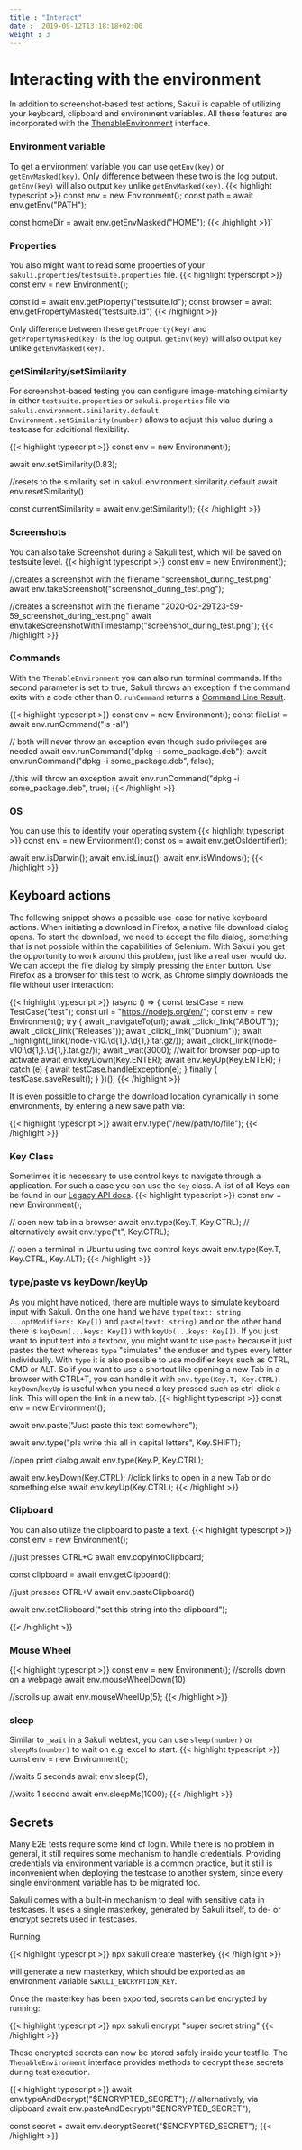 ```yaml
---
title : "Interact"
date :  2019-09-12T13:18:18+02:00
weight : 3
---
```


# Interacting with the environment

In addition to screenshot-based test actions, Sakuli is capable of utilizing your keyboard, clipboard and environment variables.
All these features are incorporated with the
<a href="https://sakuli.io/apidoc/sakuli-legacy/interfaces/thenableenvironment.html" target="_blank">ThenableEnvironment</a>
interface.

### Environment variable
To get a environment variable you can use `getEnv(key)` or `getEnvMasked(key)`. Only difference between these two is the
log output. `getEnv(key)` will also output `key` unlike `getEnvMasked(key)`.
{{< highlight typescript >}}
const env = new Environment();
const path = await env.getEnv("PATH");

const homeDir = await env.getEnvMasked("HOME");
{{< /highlight >}}`

### Properties
You also might want to read some properties of your `sakuli.properties`/`testsuite.properties` file.
{{< highlight typerscript >}}
const env = new Environment();

const id = await env.getProperty("testsuite.id");
const browser = await env.getPropertyMasked("testsuite.id") 
{{< /highlight >}}

Only difference
between these `getProperty(key)` and `getPropertyMasked(key)` is the log output. `getEnv(key)` will also output `key` unlike `getEnvMasked(key)`.

### getSimilarity/setSimilarity
For screenshot-based testing you can configure image-matching similarity in either `testsuite.properties` or
`sakuli.properties` file via `sakuli.environment.similarity.default`. `Environment.setSimilarity(number)` allows to
adjust this value during a testcase for additional flexibility.

{{< highlight typescript >}}
const env = new Environment();

await env.setSimilarity(0.83);   

//resets to the similarity set in sakuli.environment.similarity.default
await env.resetSimilarity()

const currentSimilarity = await env.getSimilarity();
{{< /highlight >}} 

### Screenshots
You can also take Screenshot during a Sakuli test, which will be saved on testsuite level.
{{< highlight typescript >}}
const env = new Environment();

//creates a screenshot with the filename "screenshot_during_test.png"
await env.takeScreenshot("screenshot_during_test.png");

//creates a screenshot with the filename "2020-02-29T23-59-59_screenshot_during_test.png"
await env.takeScreenshotWithTimestamp("screenshot_during_test.png");
{{< /highlight >}}

### Commands
With the `ThenableEnvironment` you can also run terminal commands. If the second parameter is set to true, Sakuli throws
an exception if the command exits with a code other than 0.
`runCommand` returns a <a href="https://sakuli.io/apidoc/sakuli-legacy/classes/commandlineresult.html" target="_blank">Command Line Result</a>.

{{< highlight typescript >}}
const env = new Environment();
const fileList = await env.runCommand("ls -al")

// both will never throw an exception even though sudo privileges are needed 
await env.runCommand("dpkg -i some_package.deb");
await env.runCommand("dpkg -i some_package.deb", false);

//this will throw an exception
await env.runCommand("dpkg -i some_package.deb", true);
{{< /highlight >}}

### OS
You can use this to identify your operating system
{{< highlight typescript >}}
const env = new Environment();
const os = await env.getOsIdentifier();

await env.isDarwin();
await env.isLinux();
await env.isWindows();
{{< /highlight >}}

## Keyboard actions

The following snippet shows a possible use-case for native keyboard actions.
When initiating a download in Firefox, a native file download dialog opens.
To start the download, we need to accept the file dialog, something that is not possible within the capabilities of Selenium.
With Sakuli you get the opportunity to work around this problem, just like a real user would do.
We can accept the file dialog by simply pressing the `Enter` button.
Use Firefox as a browser for this test to work, as Chrome simply downloads the file without user interaction:

{{< highlight typescript >}}
(async () => {
    const testCase = new TestCase("test");
    const url = "https://nodejs.org/en/";
    const env = new Environment();
    try {
        await _navigateTo(url);
        await _click(_link("ABOUT"));
        await _click(_link("Releases"));
        await _click(_link("Dubnium"));
        await _highlight(_link(/node-v10.\d{1,}.\d{1,}.tar.gz/));
        await _click(_link(/node-v10.\d{1,}.\d{1,}.tar.gz/));
        await _wait(3000); //wait for browser pop-up to activate
        await env.keyDown(Key.ENTER);
        await env.keyUp(Key.ENTER);
    } catch (e) {
        await testCase.handleException(e);
    } finally {
        testCase.saveResult();
    }
})();
{{< /highlight >}}

It is even possible to change the download location dynamically in some environments, by entering a new save path via: 

{{< highlight typescript >}}
await env.type("/new/path/to/file");
{{< /highlight >}}

### Key Class
Sometimes it is necessary to use control keys to navigate through a application. For such a case you can use the `Key` class.
A list of all Keys can be found in our <a href="https://sakuli.io/apidoc/sakuli-legacy/classes/key.html" target="_blank">Legacy API docs</a>.
{{< highlight typescript >}}
const env = new Environment();

// open new tab in a browser
await env.type(Key.T, Key.CTRL);
// alternatively
await env.type("t", Key.CTRL);

// open a terminal in Ubuntu using two control keys
await env.type(Key.T, Key.CTRL, Key.ALT);
{{< /highlight >}}


### type/paste vs keyDown/keyUp
As you might have noticed, there are multiple ways to simulate keyboard input with Sakuli. On the one hand we have
`type(text: string, ...optModifiers: Key[])` and `paste(text: string)` and on the other hand there is `keyDown(...keys: Key[])`
with `keyUp(...keys: Key[])`.
If you just want to input text into a textbox, you might want to use `paste` because it just
pastes the text whereas `type` "simulates" the enduser and types every letter individually. With `type` it is also possible
to use modifier keys such as CTRL, CMD or ALT. So if you want to use a shortcut like opening a new Tab in a browser with
CTRL+T, you can handle it with `env.type(Key.T, Key.CTRL)`.
`keyDown`/`keyUp` is useful when you need a key pressed such as ctrl-click a link. This will open the link in a new tab.
{{< highlight typescript >}}
const env = new Environment();

await env.paste("Just paste this text somewhere");

await env.type("pls write this all in capital letters", Key.SHIFT);

//open print dialog
await env.type(Key.P, Key.CTRL);


await env.keyDown(Key.CTRL);
//click links to open in a new Tab or do something else
await env.keyUp(Key.CTRL);
{{< /highlight >}}

### Clipboard
You can also utilize the clipboard to paste a text.
{{< highlight typescript >}}
const env = new Environment();

//just presses CTRL+C
await env.copyIntoClipboard;

const clipboard = await env.getClipboard();

//just presses CTRL+V
await env.pasteClipboard()

await env.setClipboard("set this string into the clipboard");

{{< /highlight >}}

### Mouse Wheel
{{< highlight typescript >}}
const env = new Environment();
//scrolls down on a webpage 
await env.mouseWheelDown(10)

//scrolls up
await env.mouseWheelUp(5);
{{< /highlight >}}

### sleep
Similar to `_wait` in a Sakuli webtest, you can use `sleep(number)` or `sleepMs(number)` to wait on e.g. excel to start.
{{< highlight typescript >}}
const env = new Environment();

//waits 5 seconds
await env.sleep(5);

//waits 1 second
await env.sleepMs(1000);
{{< /highlight >}}

## Secrets

Many E2E tests require some kind of login.
While there is no problem in general, it still requires some mechanism to handle credentials.
Providing credentials via environment variable is a common practice, but it still is inconvenient when deploying the testcase to another system, since every single environment variable has to be migrated too.

Sakuli comes with a built-in mechanism to deal with sensitive data in testcases.
It uses a single masterkey, generated by Sakuli itself, to de- or encrypt secrets used in testcases.

Running

{{< highlight typescript >}}
npx sakuli create masterkey
{{< /highlight >}}

will generate a new masterkey, which should be exported as an environment variable `SAKULI_ENCRYPTION_KEY`.

Once the masterkey has been exported, secrets can be encrypted by running:

{{< highlight typescript >}}
npx sakuli encrypt "super secret string"
{{< /highlight >}}

These encrypted secrets can now be stored safely inside your testfile. The `ThenableEnvironment` interface provides methods to decrypt these secrets during test execution.

{{< highlight typescript >}}
await env.typeAndDecrypt("$ENCRYPTED_SECRET");
// alternatively, via clipboard
await env.pasteAndDecrypt("$ENCRYPTED_SECRET");

const secret = await env.decryptSecret("$ENCRYPTED_SECRET");
{{< /highlight >}}
